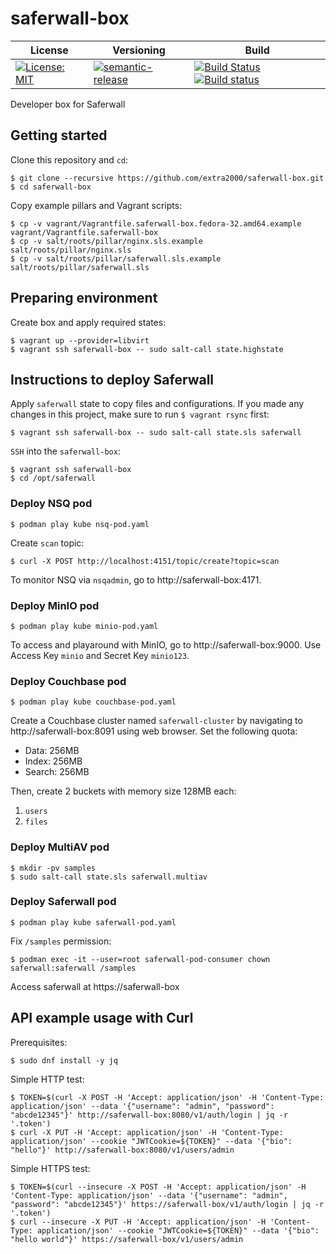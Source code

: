 # saferwall-box

| License | Versioning | Build |
| ------- | ---------- | ----- |
| [![License: MIT](https://img.shields.io/badge/License-MIT-yellow.svg)](https://opensource.org/licenses/MIT) | [![semantic-release](https://img.shields.io/badge/%20%20%F0%9F%93%A6%F0%9F%9A%80-semantic--release-e10079.svg)](https://github.com/semantic-release/semantic-release) | [![Build Status](https://travis-ci.com/extra2000/saferwall-box.svg?branch=master)](https://travis-ci.com/extra2000/saferwall-box) [![Build status](https://ci.appveyor.com/api/projects/status/asfogdp5pkbajp3i/branch/master?svg=true)](https://ci.appveyor.com/project/nikAizuddin/saferwall-box/branch/master) |

Developer box for Saferwall


## Getting started

Clone this repository and `cd`:
```
$ git clone --recursive https://github.com/extra2000/saferwall-box.git
$ cd saferwall-box
```

Copy example pillars and Vagrant scripts:
```
$ cp -v vagrant/Vagrantfile.saferwall-box.fedora-32.amd64.example vagrant/Vagrantfile.saferwall-box
$ cp -v salt/roots/pillar/nginx.sls.example salt/roots/pillar/nginx.sls
$ cp -v salt/roots/pillar/saferwall.sls.example salt/roots/pillar/saferwall.sls
```


## Preparing environment

Create box and apply required states:
```
$ vagrant up --provider=libvirt
$ vagrant ssh saferwall-box -- sudo salt-call state.highstate
```


## Instructions to deploy Saferwall

Apply `saferwall` state to copy files and configurations. If you made any changes in this project, make sure to run `$ vagrant rsync` first:
```
$ vagrant ssh saferwall-box -- sudo salt-call state.sls saferwall
```

`SSH` into the `saferwall-box`:
```
$ vagrant ssh saferwall-box
$ cd /opt/saferwall
```


### Deploy NSQ pod

```
$ podman play kube nsq-pod.yaml
```

Create `scan` topic:
```
$ curl -X POST http://localhost:4151/topic/create?topic=scan
```

To monitor NSQ via `nsqadmin`, go to http://saferwall-box:4171.


### Deploy MinIO pod

```
$ podman play kube minio-pod.yaml
```

To access and playaround with MinIO, go to http://saferwall-box:9000. Use Access Key `minio` and Secret Key `minio123`.


### Deploy Couchbase pod

```
$ podman play kube couchbase-pod.yaml
```

Create a Couchbase cluster named `saferwall-cluster` by navigating to http://saferwall-box:8091 using web browser. Set the following quota:
* Data: 256MB
* Index: 256MB
* Search: 256MB

Then, create 2 buckets with memory size 128MB each:
1. `users`
1. `files`


### Deploy MultiAV pod

```
$ mkdir -pv samples
$ sudo salt-call state.sls saferwall.multiav
```


### Deploy Saferwall pod

```
$ podman play kube saferwall-pod.yaml
```

Fix `/samples` permission:
```
$ podman exec -it --user=root saferwall-pod-consumer chown saferwall:saferwall /samples
```

Access saferwall at https://saferwall-box


## API example usage with Curl

Prerequisites:
```
$ sudo dnf install -y jq
```

Simple HTTP test:
```
$ TOKEN=$(curl -X POST -H 'Accept: application/json' -H 'Content-Type: application/json' --data '{"username": "admin", "password": "abcde12345"}' http://saferwall-box:8080/v1/auth/login | jq -r '.token')
$ curl -X PUT -H 'Accept: application/json' -H 'Content-Type: application/json' --cookie "JWTCookie=${TOKEN}" --data '{"bio": "hello"}' http://saferwall-box:8080/v1/users/admin
```

Simple HTTPS test:
```
$ TOKEN=$(curl --insecure -X POST -H 'Accept: application/json' -H 'Content-Type: application/json' --data '{"username": "admin", "password": "abcde12345"}' https://saferwall-box/v1/auth/login | jq -r '.token')
$ curl --insecure -X PUT -H 'Accept: application/json' -H 'Content-Type: application/json' --cookie "JWTCookie=${TOKEN}" --data '{"bio": "hello world"}' https://saferwall-box/v1/users/admin
```

